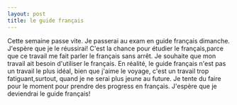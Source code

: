 ```yaml
---
layout: post
title: le guide français
---
```


<p>Cette semaine passe vite. Je passerai au exam en guide français dimanche. J&#39;espère que je le réussirai! C&#39;est la chance pour étudier le français,parce que ce travail me fait parler le français sans arrêt. Je souhaite que mon travail ait besoin d&#39;utiliser le français. En réalité, le guide français n&#39;est pas un travail le plus idéal, bien que j&#39;aime le voyage, c&#39;est un travail trop fatiguant,surtout, quand je ne serai plus jeune au future. Je tente du faire pour le moment pour prendre des progress en français. J&#39;espère que je deviendrai le guide français!</p>
<p></p>
